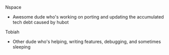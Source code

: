 Nspace
 - Awesome dude who's working on porting and updating the accumulated tech debt caused by hubot
 
Tobiah
 - Other dude who's helping, writing features, debugging, and sometimes sleeping